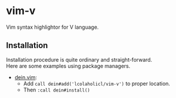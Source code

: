 # vim-v

Vim syntax highlightor for V language.

## Installation
Installation procedure is quite ordinary and straight-forward.  
Here are some examples using package managers.

* [dein.vim](https://github.com/Shougo/dein.vim):
  - Add `call dein#add('lcolaholicl/vim-v')` to proper location.
  - Then `:call dein#install()`
